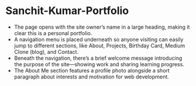 # Sanchit-Kumar-Portfolio
- The page opens with the site owner’s name in a large heading, making it clear this is a personal portfolio.
- A navigation menu is placed underneath so anyone visiting can easily jump to different sections, like About, Projects, Birthday Card, Medium Clone (blog), and Contact.
- Beneath the navigation, there’s a brief welcome message introducing the purpose of the site—showing work and sharing learning progress.
- The About Me section features a profile photo alongside a short paragraph about interests and motivation for web development.

